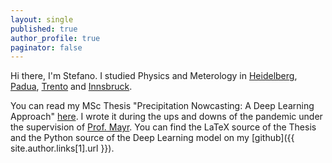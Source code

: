 ```yaml
---
layout: single
published: true
author_profile: true
paginator: false
---
```


Hi there, I'm Stefano. I studied Physics and Meterology in [Heidelberg](https://goo.gl/maps/DSahwZhXrt2cuiW17), [Padua](https://goo.gl/maps/VV1oiETwKJPTrdjS6), [Trento](https://goo.gl/maps/N367xhRArai7VNAa9) and [Innsbruck](https://goo.gl/maps/ajT8SEwosVppEMYD8). 

You can read my MSc Thesis "Precipitation Nowcasting\: A Deep Learning Approach" [here](https://diglib.uibk.ac.at/ulbtirolhs/content/titleinfo/7782855). I wrote it during the ups and downs of the pandemic under the supervision of [Prof. Mayr](https://www.uibk.ac.at/acinn/people/georg-mayr.html.en). You can find the LaTeX source of the Thesis and the Python source of the Deep Learning model on my [github]({{ site.author.links[1].url }}).
